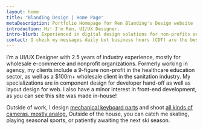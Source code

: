 ```yaml
---
layout: home
title: "Blanding Design | Home Page"
metaDescription: Portfolio Homepage for Ren Blanding's Design website
introduction: Hi! I'm Ren, UI/UX Designer.
intro-blurb: Experienced in digital design solutions for non-profits and eCommerce, as well as prior agency experience in the corporate and educational non-profit space.
contact: I check my messages daily but business hours (CDT) are the best time to contact me. If you have any cool photography projects or keyboards, feel free to share 👀 For business opportunities, collaborations, and more, you can find me here.
---
```


I’m a UI/UX Designer with 2.5 years of industry experience, mostly for wholesale e-commerce and nonprofit organizations. Formerly working in agency, my clients include a 9-figure non-profit in the healthcare education sector, as well as a $100m+ wholesale client in the sanitation industry. My specializations are in component design for developer hand-off as well as layout design for web. I also have a minor interest in front-end development, as you can see this site was made in-house!

Outside of work, I design [mechanical keyboard parts](https://vala.supply/collections/ended-group-buys/products/kam-soaring-skies) and shoot [all kinds of cameras, mostly analog.](https://photos.app.goo.gl/86XujY5FcK6Zi6xD9) Outside of the house, you can catch me skating, playing seasonal sports, or patiently awaiting the next ski season.